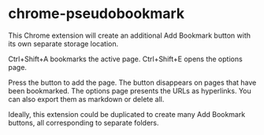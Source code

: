 # chrome-pseudobookmark
This Chrome extension will create an additional Add Bookmark button with its own separate storage location.

Ctrl+Shift+A bookmarks the active page.
Ctrl+Shift+E opens the options page.

Press the button to add the page.
The button disappears on pages that have been bookmarked.
The options page presents the URLs as hyperlinks. You can also export them as markdown or delete all.

Ideally, this extension could be duplicated to create many Add Bookmark buttons, all corresponding to separate folders.
